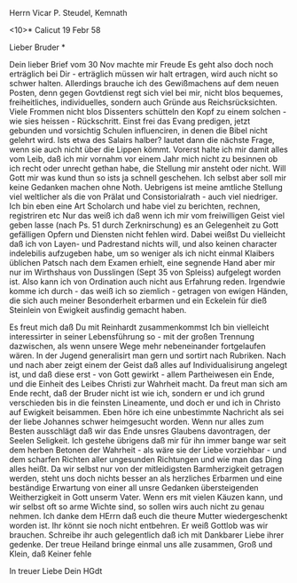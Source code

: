 Herrn Vicar P. Steudel, Kemnath

<10>* Calicut 19 Febr 58

Lieber Bruder <Paul Steudel>*

Dein lieber Brief vom 30 Nov machte mir Freude Es geht also doch noch erträglich bei Dir - erträglich müssen wir halt ertragen, wird auch nicht so schwer halten. Allerdings brauche ich des Gewißmachens auf dem neuen Posten, denn gegen Govtdienst regt sich viel bei mir, nicht blos bequemes, freiheitliches, individuelles, sondern auch Gründe aus Reichsrücksichten. Viele Frommen nicht blos Dissenters schütteln den Kopf zu einem solchen - wie sies heissen - Rückschritt. Einst frei das Evang predigen, jetzt gebunden und vorsichtig Schulen influenciren, in denen die Bibel nicht gelehrt wird. Ists etwa des Salairs halber? lautet dann die nächste Frage, wenn sie auch nicht über die Lippen kömmt. Vorerst halte ich mir damit alles vom Leib, daß ich mir vornahm vor einem Jahr mich nicht zu besinnen ob ich recht oder unrecht gethan habe, die Stellung mir ansteht oder nicht. Will Gott mir was kund thun so ists ja schnell geschehen. Ich selbst aber soll mir keine Gedanken machen ohne Noth. Uebrigens ist meine amtliche Stellung viel weltlicher als die von Prälat und Consistorialrath - auch viel niedriger. Ich bin eben eine Art Scholarch und habe viel zu berichten, rechnen, registriren etc Nur das weiß ich daß wenn ich mir vom freiwilligen Geist viel geben lasse (nach Ps. 51 durch Zerknirschung) es an Gelegenheit zu Gott gefälligen Opfern und Diensten nicht fehlen wird. Dabei weißst Du vielleicht daß ich von Layen- und Padrestand nichts will, und also keinen character indelebilis aufzugeben habe, um so weniger als ich nicht einmal Klaibers üblichen Patsch nach dem Examen erhielt, eine segnende Hand aber mir nur im Wirthshaus von Dusslingen (Sept 35 von Spleiss) aufgelegt worden ist. Also kann ich von Ordination auch nicht aus Erfahrung reden. Irgendwie komme ich durch - das weiß ich so ziemlich - getragen von ewigen Händen, die sich auch meiner Besonderheit erbarmen und ein Eckelein für dieß Steinlein von Ewigkeit ausfindig gemacht haben.

Es freut mich daß Du mit Reinhardt zusammenkommst Ich bin vielleicht interessirter in seiner Lebensführung so - mit der großen Trennung dazwischen, als wenn unsere Wege mehr nebeneinander fortgelaufen wären. In der Jugend generalisirt man gern und sortirt nach Rubriken. Nach und nach aber zeigt einem der Geist daß alles auf Individualisirung angelegt ist, und daß diese erst - von Gott gewirkt - allem Partheiwesen ein Ende, und die Einheit des Leibes Christi zur Wahrheit macht. Da freut man sich am Ende recht, daß der Bruder nicht ist wie ich, sondern er und ich grund verschieden bis in die feinsten Lineamente, und doch er und ich in Christo auf Ewigkeit beisammen. 
Eben höre ich eine unbestimmte Nachricht als sei der liebe Johannes schwer heimgesucht worden. Wenn nur alles zum Besten ausschlägt daß wir das Ende unsres Glaubens davontragen, der Seelen Seligkeit. Ich gestehe übrigens daß mir für ihn immer bange war seit dem herben Betonen der Wahrheit - als wäre sie der Liebe vorziehbar - und dem scharfen Richten aller ungesunden Richtungen und wie man das Ding alles heißt. Da wir selbst nur von der mitleidigsten Barmherzigkeit getragen werden, steht uns doch nichts besser an als herzliches Erbarmen und eine beständige Erwartung von einer all unsre Gedanken übersteigenden Weitherzigkeit in Gott unserm Vater. Wenn ers mit vielen Käuzen kann, und wir selbst oft so arme Wichte sind, so sollen wirs auch nicht zu genau nehmen. Ich danke dem HErrn daß euch die theure Mutter wiedergeschenkt worden ist. Ihr könnt sie noch nicht entbehren. Er weiß Gottlob was wir brauchen. Schreibe ihr auch gelegentlich daß ich mit Dankbarer Liebe ihrer gedenke. Der treue Heiland bringe einmal uns alle zusammen, Groß und Klein, daß Keiner fehle

 In treuer Liebe
 Dein HGdt

